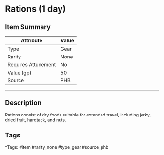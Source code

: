 # Rations (1 day)

## Item Summary

| Attribute            | Value                        |
|----------------------|------------------------------|
| Type                 | Gear |
| Rarity               | None             |
| Requires Attunement  | No                |
| Value (gp)           | 50    |
| Source               | PHB |

---

## Description

Rations consist of dry foods suitable for extended travel, including jerky, dried fruit, hardtack, and nuts.

## Tags

^Tags: #item #rarity_none #type_gear #source_phb